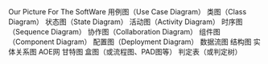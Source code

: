 Our Picture For The SoftWare
用例图（Use Case Diagram）
类图（Class Diagram）
状态图（State Diagram）
活动图（Activity Diagram）
时序图（Sequence Diagram）
协作图（Collaboration Diagram）
组件图（Component Diagram）
配置图（Deployment Diagram）
数据流图
结构图
实体关系图
AOE网
甘特图
盒图（或流程图、PAD图等）
判定表（或判定树）
